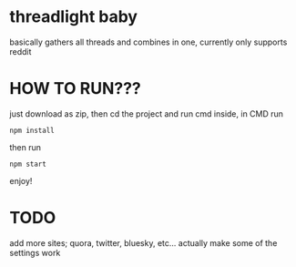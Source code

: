 # threadlight baby
basically gathers all threads and combines in one,
currently only supports reddit

# HOW TO RUN???
just download as zip,
then cd the project and run cmd inside,
in CMD run
```
npm install
```
then run
```
npm start
```
enjoy!

# TODO
add more sites; quora, twitter, bluesky, etc...
actually make some of the settings work

